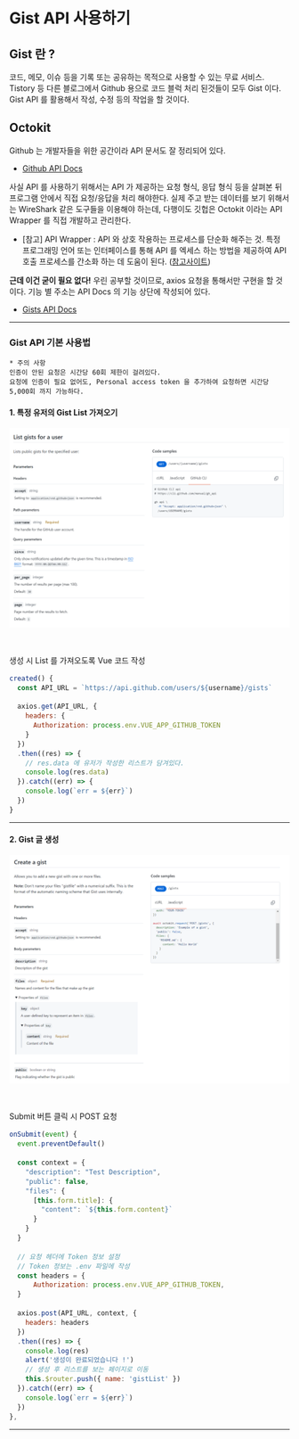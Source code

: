 # Gist API 사용하기

## Gist 란 ?

코드, 메모, 이슈 등을 기록 또는 공유하는 목적으로 사용할 수 있는 무료 서비스. Tistory 등 다른 블로그에서 Github 용으로 코드 블럭 처리 된것들이 모두 Gist 이다. Gist API 를 활용해서 작성, 수정 등의 작업을 할 것이다.

## Octokit

Github 는 개발자들을 위한 공간이라 API 문서도 잘 정리되어 있다.

- [Github API Docs](https://docs.github.com/ko/rest?apiVersion=2022-11-28)

사실 API 를 사용하기 위해서는 API 가 제공하는 요청 형식, 응답 형식 등을 살펴본 뒤 프로그램 안에서 직접 요청/응답을 처리 해야한다. 실제 주고 받는 데이터를 보기 위해서는 WireShark 같은 도구들을 이용해야 하는데, 다행이도 깃헙은 Octokit 이라는 API Wrapper 를 직접 개발하고 관리한다.  

- [참고] API Wrapper : API 와 상호 작용하는 프로세스를 단순화 해주는 것. 특정 프로그래밍 언어 또는 인터페이스를 통해 API 를 엑세스 하는 방법을 제공하여 API 호출 프로세스를 간소화 하는 데 도움이 된다. ([참고사이트](https://guides.lib.utexas.edu/c.php?g=897091&p=6453521))

__근데 이건 굳이 필요 없다!__ 우린 공부할 것이므로, axios 요청을 통해서만 구현을 할 것이다. 기능 별 주소는 API Docs 의 기능 상단에 작성되어 있다.

- [Gists API Docs](https://docs.github.com/ko/rest/gists/gists?apiVersion=2022-11-28)

---

### Gist API 기본 사용법

```
* 주의 사항
인증이 안된 요청은 시간당 60회 제한이 걸려있다.
요청에 인증이 필요 없어도, Personal access token 을 추가하여 요청하면 시간당 5,000회 까지 가능하다.
```

#### 1. 특정 유저의 Gist List 가져오기

![image1](./images/1.gitapi.png)

</br>

생성 시 List 를 가져오도록 Vue 코드 작성

```javascript
created() {
  const API_URL = `https://api.github.com/users/${username}/gists`

  axios.get(API_URL, {
    headers: { 
      Authorization: process.env.VUE_APP_GITHUB_TOKEN 
    } 
  })
  .then((res) => {
    // res.data 에 유저가 작성한 리스트가 담겨있다.
    console.log(res.data)
  }).catch((err) => {
    console.log(`err = ${err}`)
  })
}
```

---

#### 2. Gist 글 생성

![image2](./images/2.gitapi.png)

</br>

Submit 버튼 클릭 시 POST 요청

```javascript
onSubmit(event) {
  event.preventDefault()

  const context = {
    "description": "Test Description",
    "public": false,
    "files": {
      [this.form.title]: {
        "content": `${this.form.content}`
      }
    }
  }

  // 요청 헤더에 Token 정보 설정
  // Token 정보는 .env 파일에 작성
  const headers = {
      Authorization: process.env.VUE_APP_GITHUB_TOKEN,
  }

  axios.post(API_URL, context, { 
    headers: headers 
  })
  .then((res) => {
    console.log(res)
    alert('생성이 완료되었습니다 !')
    // 생성 후 리스트를 보는 페이지로 이동
    this.$router.push({ name: 'gistList' })
  }).catch((err) => {
    console.log(`err = ${err}`)
  })
},
```

---